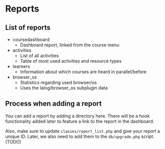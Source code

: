 # Reports


## List of reports
- coursedashboard
  - Dashboard report, linked from the course menu
- activities
  - List of all activities
  - Table of most used activities and resource types
- learners
  - Information about which courses are heard in parallel/before
- browser_os
  - Statistics regarding used browser/os
  - Uses the lalog/browser_os subplugin data


## Process when adding a report
You can add a report by adding a directory here. There will be a hook functionality added later to feature a link to the report in the dashboard.

Also, make sure to update `classes/report_list.php` and give your report a unique ID. Later, we also need to add them to the `db/upgrade.php` script. (TODO)